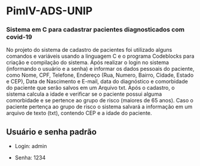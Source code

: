 <h1>PimIV-ADS-UNIP</h1>

### Sistema em C para cadastrar pacientes diagnosticados com covid-19

No projeto do sistema de cadastro de pacientes foi utilizado alguns comandos
e variáveis usando a linguagem C e o programa Codeblocks para criação e
compilação do sistema. Após realizar o login no sistema
(informando o usuário e a senha) e informar os dados pessoais do paciente, como
Nome, CPF, Telefone, Endereço (Rua, Numero, Bairro, Cidade, Estado e CEP), Data
de Nascimento e E-mail, data do diagnóstico e comorbidade do paciente que serão
salvos em um Arquivo txt. Após o cadastro, o sistema calcula a idade e
verificar se o paciente possui alguma comorbidade e se pertence ao grupo de risco
(maiores de 65 anos). Caso o paciente pertença ao grupo de risco o sistema salvará
a informação em um arquivo de texto (txt), contendo CEP e a idade do paciente.

<h2>Usuário e senha padrão</h2>

* Login: admin

* Senha: 1234
